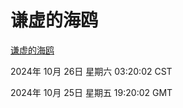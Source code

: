 # 谦虚的海鸥
[谦虚的海鸥](http://219.139.197.74:56308/qxdho/course/base/hotlink/index.php)

2024年 10月 26日 星期六 03:20:02 CST

2024年 10月 25日 星期五 19:20:02 GMT
